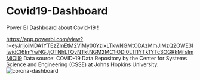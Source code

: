 # Covid19-Dashboard
Power BI Dashboard about Covid-19 !

https://app.powerbi.com/view?r=eyJrIjoiMDA1YTEzZmEtM2ViMy00YzIxLTkwNGMtODAzMmJlMzQ2OWE3IiwidCI6ImYwNGJjOTNhLTQyNTktNGM2MC1iODI0LTI1YTk1YTc3OGRkMiIsImMiOjl9
Data source: COVID-19 Data Repository by the Center for Systems Science and Engineering (CSSE) at Johns Hopkins University.
![corona-dashboard](https://user-images.githubusercontent.com/42177702/90327245-42fc2580-df9a-11ea-8ded-1840e79d6587.PNG)
